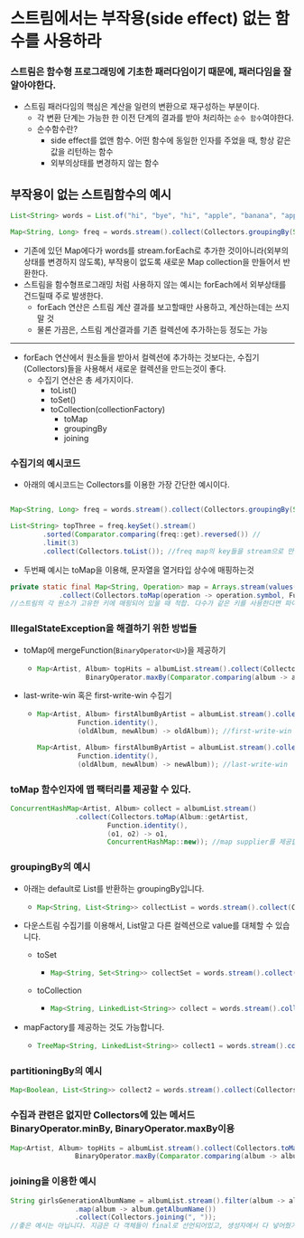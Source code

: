 # 스트림에서는 부작용(side effect) 없는 함수를 사용하라

### 스트림은 함수형 프로그래밍에 기초한 패러다임이기 때문에, 패러다임을 잘 알아야한다.
+ 스트림 패러다임의 핵심은 계산을 일련의 변환으로 재구성하는 부분이다.
  + 각 변환 단계는 가능한 한 이전 단계의 결과를 받아 처리하는 `순수 함수`여야한다.
  + 순수함수란?
    + side effect를 없앤 함수. 어떤 함수에 동일한 인자를 주었을 때, 항상 같은 값을 리턴하는 함수
    + 외부의상태를 변경하지 않는 함수

## 부작용이 없는 스트림함수의 예시
```java
List<String> words = List.of("hi", "bye", "hi", "apple", "banana", "apple", "banana", "nhn", "naver", "kakao", "kakao", "naver", "KaKao", "Naver");

Map<String, Long> freq = words.stream().collect(Collectors.groupingBy(String::toLowerCase, Collectors.counting())); 
```
+ 기존에 있던 Map에다가 words를 stream.forEach로 추가한 것이아니라(외부의 상태를 변경하지 않도록), 부작용이 없도록 새로운 Map collection을 만들어서 반환한다. 
+ 스트림을 함수형프로그래밍 처럼 사용하지 않는 예시는 forEach에서 외부상태를 건드릴때 주로 발생한다.
  + forEach 연산은 스트림 계산 결과를 보고할때만 사용하고, 계산하는데는 쓰지말 것
  + 물론 가끔은, 스트림 계산결과를 기존 컬렉션에 추가하는등 정도는 가능
---

  + forEach 연산에서 원소들을 받아서 컬렉션에 추가하는 것보다는, 수집기(Collectors)들을 사용해서 새로운 컬렉션을 만드는것이 좋다.
    + 수집기 연산은 총 세가지이다.
      + toList()
      + toSet()
      + toCollection(collectionFactory)
        + toMap
        + groupingBy
        + joining
      
### 수집기의 예시코드

+ 아래의 예시코드는 Collectors를 이용한 가장 간단한 예시이다.

````java

Map<String, Long> freq = words.stream().collect(Collectors.groupingBy(String::toLowerCase, Collectors.counting())); 

List<String> topThree = freq.keySet().stream()
        .sorted(Comparator.comparing(freq::get).reversed()) //
        .limit(3)
        .collect(Collectors.toList()); //freq map의 key들을 stream으로 만든 후, map으로 빈도수를 가져와서 제일큰 순으로 정렬하고 3개를 뽑아내서 List로 반환
````

+ 두번째 예시는 toMap을 이용해, 문자열을 열거타입 상수에 매핑하는것

````java
private static final Map<String, Operation> map = Arrays.stream(values())
            .collect(Collectors.toMap(operation -> operation.symbol, Function.identity()));
//스트림의 각 원소가 고유한 키에 매핑되어 있을 때 적합. 다수가 같은 키를 사용한다면 파이프라인이 IllegalStateException을 던짐
````

### IllegalStateException을 해결하기 위한 방법들
  + toMap에 mergeFunction(`BinaryOperator<U>`)을 제공하기
    + ````java
      Map<Artist, Album> topHits = albumList.stream().collect(Collectors.toMap(album -> album.getArtist(), Function.identity(),
                  BinaryOperator.maxBy(Comparator.comparing(album -> album.getSales()))));//메서드 참조를 사용하지 않음. 람다가 아직은 익숙하기 때문에
      ````
  + last-write-win 혹은 first-write-win 수집기
    + ```java
      Map<Artist, Album> firstAlbumByArtist = albumList.stream().collect(Collectors.toMap(album -> album.getArtist(),
                Function.identity(),
                (oldAlbum, newAlbum) -> oldAlbum)); //first-write-win
      
      Map<Artist, Album> firstAlbumByArtist = albumList.stream().collect(Collectors.toMap(album -> album.getArtist(),
                Function.identity(),
                (oldAlbum, newAlbum) -> newAlbum)); //last-write-win
      ```

### toMap 함수인자에 맵 팩터리를 제공할 수 있다.
```java
ConcurrentHashMap<Artist, Album> collect = albumList.stream()
                .collect(Collectors.toMap(Album::getArtist,
                        Function.identity(),
                        (o1, o2) -> o1,
                        ConcurrentHashMap::new)); //map supplier를 제공합니다.
```

### groupingBy의 예시
+ 아래는 default로 List를 반환하는 groupingBy입니다.
  + ```java
    Map<String, List<String>> collectList = words.stream().collect(Collectors.groupingBy(word -> alphabetize(word))); //기본으로 key에 대응되는 value를 List로 만듬
    ```
+ 다운스트림 수집기를 이용해서, List말고 다른 컬렉션으로 value를 대체할 수 있습니다.
  + toSet
    + ````java
      Map<String, Set<String>> collectSet = words.stream().collect(Collectors.groupingBy(word -> alphabetize(word), Collectors.toSet())); //다운스트림 수집기를 명시한경우
      ````
  + toCollection
    + ````java
      Map<String, LinkedList<String>> collect = words.stream().collect(Collectors.groupingBy(CollectorExample::alphabetize, Collectors.toCollection(LinkedList::new)));// 다운스트립 수집기를 List, Set이외 말고 다른 컬렉션으로 만들고 싶은경우
      ````

+ mapFactory를 제공하는 것도 가능합니다.
  + ```java
    TreeMap<String, LinkedList<String>> collect1 = words.stream().collect(Collectors.groupingBy(word -> alphabetize(word), TreeMap::new, Collectors.toCollection(LinkedList::new))); //다운스트림 이전에 mapFactory를 제공합니다.
    ```
    
### partitioningBy의 예시
```java
Map<Boolean, List<String>> collect2 = words.stream().collect(Collectors.partitioningBy(word -> word.length() <= 3)); //partitioingBy의 예시
```

### 수집과 관련은 없지만 Collectors에 있는 메서드 BinaryOperator.minBy, BinaryOperator.maxBy이용
```java
Map<Artist, Album> topHits = albumList.stream().collect(Collectors.toMap(album -> album.getArtist(), Function.identity(),
                BinaryOperator.maxBy(Comparator.comparing(album -> album.getSales()))));
```

### joining을 이용한 예시
```java
String girlsGenerationAlbumName = albumList.stream().filter(album -> album.getArtist().getArtistName().equals("소녀시대"))
                .map(album -> album.getAlbumName())
                .collect(Collectors.joining(", "));
//좋은 예시는 아닙니다. 지금은 다 객체들이 final로 선언되어있고, 생성자에서 다 넣어줬기때문에 NPE가 나지 않지만, nullable일 경우 filter에서 null이 터질 수 있습니다.
```
